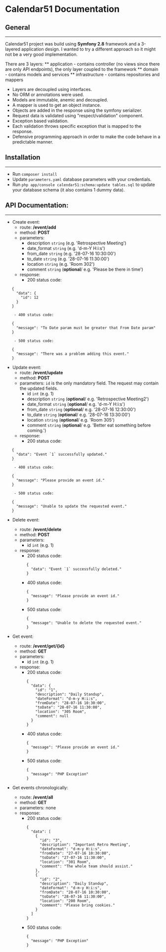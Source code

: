 Calendar51 Documentation
========================

## General
--------------
Calendar51 project was build using **Symfony 2.8** framework and a 3-layered application design.
I wanted to try a different approach so it might not be a very good implementation.

There are 3 layers:
** application    - contains controller (no views since there are only API endpoints), the only layer coupled to the framework
** domain         - contains models and services
** infrastructure - contains repositories and mappers

* Layers are decoupled using interfaces.
* No ORM or annotations were used.
* Models are immutable, anemic and decoupled.
* A mapper is used to get an object instance.
* Objects are added in the response using the symfony serializer.
* Request data is validated using "respect/validation" component.
* Exception based validation.
* Each validation throws specific exception that is mapped to the response.
* Defensive programming approach in order to make the code behave in a predictable manner.

## Installation
--------------
* Run ```composer install```
* Update ```parameters.yaml``` database parameters with your credentials.
* Run ```php app/console calendar51:schema:update tables.sql``` to update your database schema (it also contains 1 dummy data).

## API Documentation:
--------------

* Create event:
    - route: **/event/add**
    - method: **POST**
    - parameters:
        - description ```string``` (e.g. 'Retrospective Meeting')
        - date_format ```string``` (e.g. 'd-m-Y H:i:s')
        - from_date   ```string``` (e.g. '28-07-16 10:30:00')
        - to_date     ```string``` (e.g. '28-07-16 11:30:00')
        - location    ```string``` (e.g. 'Room 302')
        - comment     ```string``` (**optional**/ e.g. 'Please be there in time')
    - response:
        - 200 status code:
```
   {
     "data": {
       "id": 12
     }
   }
```
        - 400 status code:
```
   {
     "message": "To Date param must be greater that From Date param"
   }
```
        - 500 status code:
```
   {
     "message": "There was a problem adding this event."
   }
```

* Update event:
    - route: **/event/update**
    - method: **POST**
    - parameters:
        ```id``` is the only mandatory field. The request may contain the updated fields.
        - id          ```int```    (e.g. 1)
        - description ```string``` (**optional**/ e.g. 'Retrospective Meeting2')
        - date_format ```string``` (**optional**/ e.g. 'd-m-Y H:i:s')
        - from_date   ```string``` (**optional**/ e.g. '28-07-16 12:30:00')
        - to_date     ```string``` (**optional**/ e.g. '28-07-16 13:30:00')
        - location    ```string``` (**optional**/ e.g. 'Room 305')
        - comment     ```string``` (**optional**/ e.g. 'Better eat something before coming.')
    - response:
        - 200 status code:
```
   {
     "data": "Event `1` successfully updated."
   }
```
        - 400 status code:
```
   {
     "message": "Please provide an event id."
   }
```
        - 500 status code:
```
   {
     "message": "Unable to update the requested event."
   }
```

* Delete event:
    - route: **/event/delete**
    - method: **POST**
    - parameters:
        - id          ```int```    (e.g. 1)
    - response:
        - 200 status code:
         ```
            {
              "data": "Event `1` successfully deleted."
            }
         ```
        - 400 status code:
         ```
            {
              "message": "Please provide an event id."
            }
         ```
        - 500 status code:
         ```
            {
              "message": "Unable to delete the requested event."
            }
         ```


* Get event:
    - route: **/event/get/{id}**
    - method: **GET**
    - parameters:
        - id          ```int```    (e.g. 1)
    - response:
        - 200 status code:
         ```
            {
              "data": {
                "id": "1",
                "description": "Daily Standup",
                "dateFormat": "d-m-y H:i:s",
                "fromDate": "28-07-16 10:30:00",
                "toDate": "28-07-16 11:30:00",
                "location": "305 Room",
                "comment": null
              }
            }
         ```
        - 400 status code:
         ```
            {
              "message": "Please provide an event id."
            }
         ```
        - 500 status code:
         ```
            {
              "message": "PHP Exception"
            }
         ```

* Get events chronologically:
    - route: **/event/all**
    - method: **GET**
    - parameters: none
    - response:
        - 200 status code:
         ```
            {
              "data": [
                {
                  "id": "3",
                  "description": "Important Retro Meeting",
                  "dateFormat": "d-m-y H:i:s",
                  "fromDate": "27-07-16 10:30:00",
                  "toDate": "27-07-16 11:30:00",
                  "location": "301 Room",
                  "comment": "The whole team should assist."
                },
                {
                  "id": "2",
                  "description": "Daily Standup",
                  "dateFormat": "d-m-y H:i:s",
                  "fromDate": "28-07-16 10:30:00",
                  "toDate": "28-07-16 11:30:00",
                  "location": "200 Room",
                  "comment": "Please bring cookies."
                }
              ]
            }
         ```
        - 500 status code:
         ```
            {
              "message": "PHP Exception"
            }
         ```